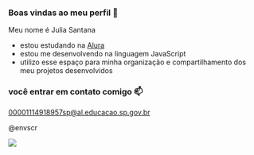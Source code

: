 ### Boas vindas ao meu perfil 💜

Meu nome é Julia Santana 

- estou estudando na [Alura](https:www.alura.com.br)
- estou me desenvolvendo na linguagem JavaScript
- utilizo esse espaço para minha organização e compartilhamento dos meu projetos desenvolvidos

 ### você entrar em contato comigo 📫

00001114918957sp@al.educacao.sp.gov.br

@envscr

![](https://media1.tenor.com/m/mw6Ht6DC9BUAAAAd/choso-choso-jjk.gif)
